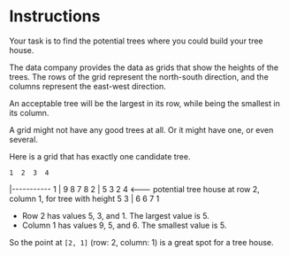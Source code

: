 # Instructions

Your task is to find the potential trees where you could build your tree house.

The data company provides the data as grids that show the heights of the trees.
The rows of the grid represent the north-south direction, and the columns represent the east-west direction.

An acceptable tree will be the largest in its row, while being the smallest in its column.

A grid might not have any good trees at all.
Or it might have one, or even several.

Here is a grid that has exactly one candidate tree.

    1  2  3  4
  |-----------
1 | 9  8  7  8
2 | 5  3  2  4  <--- potential tree house at row 2, column 1, for tree with height 5
3 | 6  6  7  1

- Row 2 has values 5, 3, and 1. The largest value is 5.
- Column 1 has values 9, 5, and 6. The smallest value is 5.

So the point at `[2, 1]` (row: 2, column: 1) is a great spot for a tree house.
